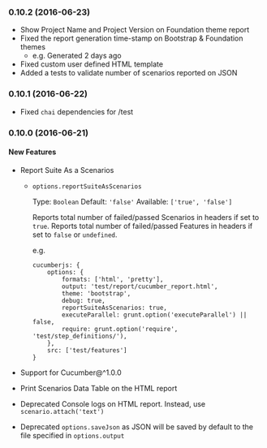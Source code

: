 ### 0.10.2 (2016-06-23)

* Show Project Name and Project Version on Foundation theme report
* Fixed the report generation time-stamp on Bootstrap & Foundation themes
    * e.g. Generated 2 days ago
* Fixed custom user defined HTML template
* Added a tests to validate number of scenarios reported on JSON


### 0.10.1 (2016-06-22)

* Fixed `chai` dependencies for /test

### 0.10.0 (2016-06-21)

#### New Features

* Report Suite As a Scenarios
    * `options.reportSuiteAsScenarios`
        
        Type: `Boolean`
        Default: `'false'`
        Available: `['true', 'false']`

        Reports total number of failed/passed Scenarios in headers if set to `true`. 
        Reports total number of failed/passed Features in headers if set to `false` or `undefined`.
        
        e.g. 
        
        ```
        cucumberjs: {
            options: {
                formats: ['html', 'pretty'],
                output: 'test/report/cucumber_report.html',
                theme: 'bootstrap',
                debug: true,
                reportSuiteAsScenarios: true,
                executeParallel: grunt.option('executeParallel') || false,
                require: grunt.option('require', 'test/step_definitions/'),
            },
            src: ['test/features']
        }
        ```

* Support for Cucumber@^1.0.0

* Print Scenarios Data Table on the HTML report

* Deprecated Console logs on HTML report. Instead, use `scenario.attach('text')` 

* Deprecated `options.saveJson` as JSON will be saved by default to the file specified in `options.output`
